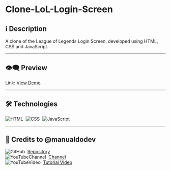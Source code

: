 # Clone-LoL-Login-Screen

## ℹ️ Description

A clone of the League of Legends Login Screen, developed using HTML, CSS and JavaScript.

---

## 👁️‍🗨️ Preview
Link: [View Demo](https://zejsneto.github.io/Clone-LoL-Login-Screen)<br>

---

## 🛠️ **Technologies**

![HTML](https://img.shields.io/badge/-HTML-05122A?style=flat&logo=HTML5)&nbsp;
![CSS](https://img.shields.io/badge/-CSS-05122A?style=flat&logo=CSS3&logoColor=1572B6)&nbsp;
![JavaScript](https://img.shields.io/badge/-JavaScript-05122A?style=flat&logo=javascript)&nbsp;

---

## 📃 Credits to @manualdodev

![GitHub](https://img.shields.io/badge/--05122A?style=flat&logo=github)&nbsp;
[Repository](https://github.com/manualdodev/league-of-legends-login-screen)<br>
![YouTubeChannel](https://img.shields.io/badge/--05122A?style=flat&logo=youtube)&nbsp;
[Channel](https://www.youtube.com/c/ManualdoDev)<br>
![YouTubeVideo](https://img.shields.io/badge/--05122A?style=flat&logo=youtube)&nbsp;
[Tutorial Video](https://www.youtube.com/watch?v=tyVvNj-UvxM&ab_channel=ManualdoDev)<br>
